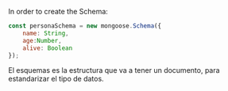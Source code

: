 In order to create the Schema:

```js
const personaSchema = new mongoose.Schema({
    name: String,
    age:Number,
    alive: Boolean
});
```

El esquemas es la estructura que va a tener un documento, para estandarizar el tipo de datos.